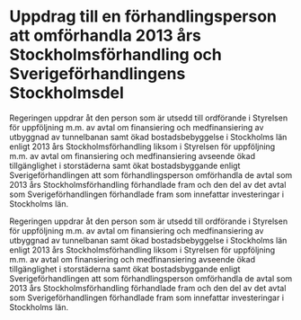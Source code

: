 # Uppdrag till en förhandlingsperson att omförhandla 2013 års Stockholmsförhandling och Sverigeförhandlingens Stockholmsdel

Regeringen uppdrar åt den person som är utsedd till ordförande i Styrelsen för uppföljning m.m. av avtal om finansiering och medfinansiering av utbyggnad av tunnelbanan samt ökad bostadsbebyggelse i Stockholms län enligt 2013 års Stockholmsförhandling liksom i Styrelsen för uppföljning m.m. av avtal om finansiering och medfinansiering avseende ökad tillgänglighet
i storstäderna samt ökat bostadsbyggande enligt Sverigeförhandlingen att som förhandlingsperson omförhandla de avtal som 2013 års Stockholmsförhandling förhandlade fram och den del av det avtal som Sverigeförhandlingen förhandlade fram som innefattar investeringar i Stockholms län.

Regeringen uppdrar åt den person som är utsedd till ordförande i Styrelsen för uppföljning m.m. av avtal om finansiering och medfinansiering av utbyggnad av tunnelbanan samt ökad bostadsbebyggelse i Stockholms län enligt 2013 års Stockholmsförhandling liksom i Styrelsen för uppföljning m.m. av avtal om finansiering och medfinansiering avseende ökad tillgänglighet
i storstäderna samt ökat bostadsbyggande enligt Sverigeförhandlingen att som förhandlingsperson omförhandla de avtal som 2013 års Stockholmsförhandling förhandlade fram och den del av det avtal som Sverigeförhandlingen förhandlade fram som innefattar investeringar i Stockholms län.
